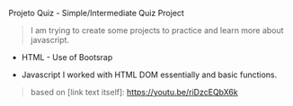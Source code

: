 Projeto Quiz - Simple/Intermediate Quiz Project
> I am trying to create some projects to practice and learn more about javascript.

- HTML - Use of Bootsrap

- Javascript
I worked with HTML DOM essentially and basic functions.


>based on [link text itself]: https://youtu.be/riDzcEQbX6k